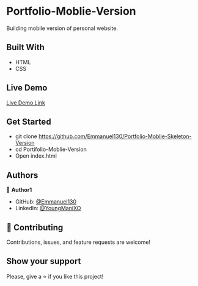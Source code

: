 # Portfolio-Moblie-Version
Building mobile version of personal website.



## Built With

- HTML
- CSS

## Live Demo
 
 [Live Demo Link](https://emmanuel130.github.io/Portfolio-Moblie-Version/)

## Get Started

- git clone https://github.com/Emmanuel130/Portfolio-Moblie-Skeleton-Version
- cd Portifolio-Moblie-Version
- Open index.html

## Authors

👤 **Author1**

- GitHub: [@Emmanuel130](https://github.com/Emmanuel130)
- LinkedIn: [@YoungManiXO](https://www.linkedin.com/in/YoungManiXO)

## 🤝 Contributing

Contributions, issues, and feature requests are welcome!

## Show your support

Please, give a ⭐️ if you like this project!


